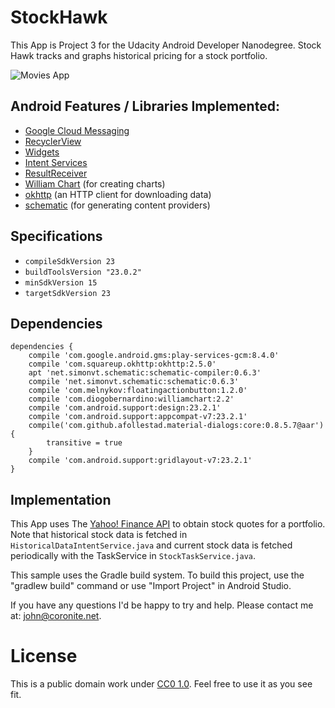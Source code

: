 # StockHawk
This App is Project 3 for the Udacity Android Developer Nanodegree. Stock Hawk tracks and graphs historical pricing for a stock portfolio.

![Movies App](http://www.coronite.net/assets/img/github/project3.png)

## Android Features / Libraries Implemented:

- [Google Cloud Messaging](https://developers.google.com/cloud-messaging/android/client)
- [RecyclerView](https://developer.android.com/reference/android/support/v7/widget/RecyclerView.html)
- [Widgets](https://developer.android.com/design/patterns/widgets.html)
- [Intent Services](https://developer.android.com/reference/android/app/IntentService.html)
- [ResultReceiver](https://developer.android.com/reference/android/os/ResultReceiver.html)
- [William Chart](https://github.com/diogobernardino/WilliamChart) (for creating charts)
- [okhttp](http://square.github.io/okhttp/) (an HTTP client for downloading data)
- [schematic](https://github.com/SimonVT/schematic) (for generating content providers)

## Specifications
- `compileSdkVersion 23`
- `buildToolsVersion "23.0.2"`
- `minSdkVersion 15`
- `targetSdkVersion 23`

## Dependencies
```
dependencies {
    compile 'com.google.android.gms:play-services-gcm:8.4.0'
    compile 'com.squareup.okhttp:okhttp:2.5.0'
    apt 'net.simonvt.schematic:schematic-compiler:0.6.3'
    compile 'net.simonvt.schematic:schematic:0.6.3'
    compile 'com.melnykov:floatingactionbutton:1.2.0'
    compile 'com.diogobernardino:williamchart:2.2'
    compile 'com.android.support:design:23.2.1'
    compile 'com.android.support:appcompat-v7:23.2.1'
    compile('com.github.afollestad.material-dialogs:core:0.8.5.7@aar') {
        transitive = true
    }
    compile 'com.android.support:gridlayout-v7:23.2.1'
}
```


## Implementation
This App uses The [Yahoo! Finance API](https://developer.yahoo.com/yql/console) to obtain stock quotes for a portfolio. Note that historical stock data is fetched in `HistoricalDataIntentService.java` and current stock data is fetched periodically with the TaskService in `StockTaskService.java`.

This sample uses the Gradle build system. To build this project, use the "gradlew build" command or use "Import Project" in Android Studio.

If you have any questions I'd be happy to try and help. Please contact me at: john@coronite.net.

# License
This is a public domain work under [CC0 1.0](https://creativecommons.org/publicdomain/zero/1.0/). Feel free to use it as you see fit.